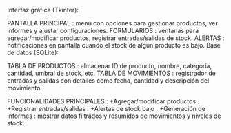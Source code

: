 Interfaz gráfica (Tkinter):

PANTALLA PRINCIPAL : menú con opciones para gestionar productos, ver informes y ajustar configuraciones.
FORMULARIOS : ventanas para agregar/modificar productos, registrar entradas/salidas de stock.
ALERTAS : notificaciones en pantalla cuando el stock de algún producto es bajo.
Base de datos (SQLite):

TABLA DE PRODUCTOS : almacenar ID de producto, nombre, categoría, cantidad, umbral de stock, etc.
TABLA DE MOVIMIENTOS : registrador de entradas y salidas con detalles como fecha, cantidad y descripción del movimiento.

FUNCIONALIDADES PRINCIPALES :
+Agregar/modificar productos .
+Registrar entradas/salidas .
+Alertas de stock bajo .
+Generación de informes : mostrar datos filtrados y resumidos de movimientos y niveles de stock.
